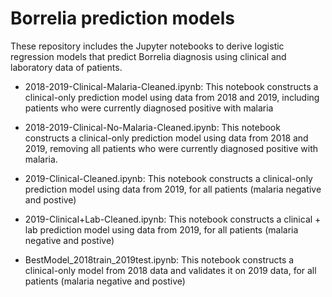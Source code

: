 # Borrelia prediction models

These repository includes the Jupyter notebooks to derive logistic regression models that predict Borrelia diagnosis using clinical and laboratory data of patients.

* 2018-2019-Clinical-Malaria-Cleaned.ipynb: This notebook constructs a clinical-only prediction model using data from 2018 and 2019, including patients who were currently diagnosed positive with malaria 

* 2018-2019-Clinical-No-Malaria-Cleaned.ipynb: This notebook constructs a clinical-only prediction model using data from 2018 and 2019, removing all patients who were currently diagnosed positive with malaria.

* 2019-Clinical-Cleaned.ipynb: This notebook constructs a clinical-only prediction model using data from 2019, for all patients (malaria negative and postive)

* 2019-Clinical+Lab-Cleaned.ipynb: This notebook constructs a clinical + lab prediction model using data from 2019, for all patients (malaria negative and postive)

* BestModel_2018train_2019test.ipynb: This notebook constructs a clinical-only model from 2018 data and validates it on 2019 data, for all patients (malaria negative and postive)